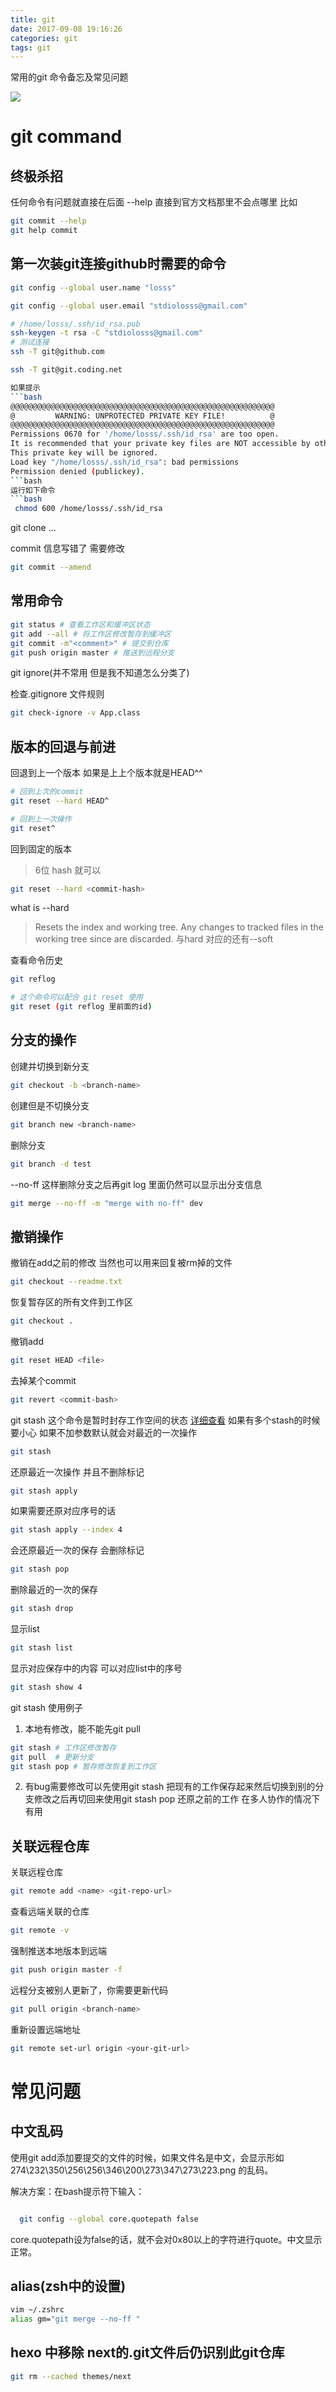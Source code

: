 ```yaml
---
title: git
date: 2017-09-08 19:16:26
categories: git
tags: git
---
```

常用的git 命令备忘及常见问题
<!--more-->

![](https://losssblog.oss-cn-hangzhou.aliyuncs.com/git-commands/1.png?x-oss-process=style/blogimage)

# git command

## 终极杀招

任何命令有问题就直接在后面 --help 直接到官方文档那里不会点哪里
比如

```bash
git commit --help
git help commit
```

## 第一次装git连接github时需要的命令

```bash
git config --global user.name "losss"

git config --global user.email "stdiolosss@gmail.com"  

# /home/losss/.ssh/id_rsa.pub
ssh-keygen -t rsa -C "stdiolosss@gmail.com"
# 测试连接
ssh -T git@github.com

ssh -T git@git.coding.net

如果提示
```bash
@@@@@@@@@@@@@@@@@@@@@@@@@@@@@@@@@@@@@@@@@@@@@@@@@@@@@@@@@@@
@         WARNING: UNPROTECTED PRIVATE KEY FILE!          @
@@@@@@@@@@@@@@@@@@@@@@@@@@@@@@@@@@@@@@@@@@@@@@@@@@@@@@@@@@@
Permissions 0670 for '/home/losss/.ssh/id_rsa' are too open.
It is recommended that your private key files are NOT accessible by others.
This private key will be ignored.
Load key "/home/losss/.ssh/id_rsa": bad permissions
Permission denied (publickey).
```bash
运行如下命令
```bash
 chmod 600 /home/losss/.ssh/id_rsa
```

git clone ...

commit 信息写错了 需要修改

```bash
git commit --amend
```

## 常用命令

```bash
git status # 查看工作区和缓冲区状态
git add --all # 将工作区修改暂存到缓冲区
git commit -m"<comment>" # 提交到仓库
git push origin master # 推送到远程分支
```

git ignore(并不常用 但是我不知道怎么分类了)

检查.gitignore 文件规则

```bash
git check-ignore -v App.class
```

## 版本的回退与前进

回退到上一个版本 如果是上上个版本就是HEAD^^

```bash
# 回到上次的commit
git reset --hard HEAD^

# 回到上一次操作
git reset^
```

回到固定的版本
> 6位 hash 就可以

```bash
git reset --hard <commit-hash>
```

what is --hard
> Resets the index and working tree. Any changes to tracked files in the working tree since <commit> are discarded.
与hard 对应的还有--soft

查看命令历史

```bash
git reflog

# 这个命令可以配合 git reset 使用
git reset (git reflog 里前面的id)
```

## 分支的操作

创建并切换到新分支

```bash
git checkout -b <branch-name>
```

创建但是不切换分支

```bash
git branch new <branch-name>
```

删除分支

```bash
git branch -d test
```

--no-ff 这样删除分支之后再git log 里面仍然可以显示出分支信息

```bash
git merge --no-ff -m "merge with no-ff" dev
```

## 撤销操作

撤销在add之前的修改 当然也可以用来回复被rm掉的文件

```bash
git checkout --readme.txt
```

恢复暂存区的所有文件到工作区

```bash
git checkout .
```

撤销add

```bash
git reset HEAD <file>
```

去掉某个commit

```bash
git revert <commit-bash>
```

git stash
这个命令是暂时封存工作空间的状态 [详细查看](https://www.liaoxuefeng.com/wiki/0013739516305929606dd18361248578c67b8067c8c017b000/00137602359178794d966923e5c4134bc8bf98dfb03aea3000)
如果有多个stash的时候要小心 如果不加参数默认就会对最近的一次操作

```bash
git stash
```

还原最近一次操作 并且不删除标记

```bash
git stash apply
```

如果需要还原对应序号的话

```bash
git stash apply --index 4
```

会还原最近一次的保存 会删除标记

```bash
git stash pop
```

删除最近的一次的保存

```bash
git stash drop
```

显示list

```bash
git stash list
```

显示对应保存中的内容 可以对应list中的序号

```bash
git stash show 4
```

git stash 使用例子
1. 本地有修改，能不能先git pull

```bash
git stash # 工作区修改暂存
git pull  # 更新分支
git stash pop # 暂存修改恢复到工作区
```

2. 有bug需要修改可以先使用git stash 把现有的工作保存起来然后切换到别的分支修改之后再切回来使用git stash pop 还原之前的工作 在多人协作的情况下有用

## 关联远程仓库

关联远程仓库

```bash
git remote add <name> <git-repo-url>
```

查看远端关联的仓库

```bash
git remote -v
```

强制推送本地版本到远端

```bash
git push origin master -f
```

远程分支被别人更新了，你需要更新代码

```bash
git pull origin <branch-name>
```

重新设置远端地址

```bash
git remote set-url origin <your-git-url>
```

# 常见问题

## 中文乱码

使用git add添加要提交的文件的时候，如果文件名是中文，会显示形如 274\232\350\256\256\346\200\273\347\273\223.png 的乱码。 

解决方案：在bash提示符下输入：

```bash

  git config --global core.quotepath false
```

core.quotepath设为false的话，就不会对0x80以上的字符进行quote。中文显示正常。

## alias(zsh中的设置)

```bash
vim ~/.zshrc
alias gm="git merge --no-ff "
```

## hexo 中移除 next的.git文件后仍识别此git仓库

```bash
git rm --cached themes/next
```
